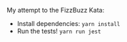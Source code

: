 My attempt to the FizzBuzz Kata:

- Install dependencies: `yarn install`
- Run the tests! `yarn run jest`